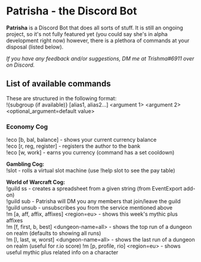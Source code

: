 # Patrisha - the Discord Bot

**Patrisha** is a Discord Bot that does all sorts of stuff. It is still an ongoing project, so it's not fully featured yet (you could say she's in alpha development right now) however, there is a plethora of commands at your disposal (listed below).

*If you have any feedback and/or suggestions, DM me at Trishma#6911 over on Discord.*

## List of available commands

These are structured in the following format:  
!{subgroup (if available)} \[alias1, alias2...] <argument 1> <argument 2> <optional_argument=default value> 

### Economy Cog
!eco \[b, bal, balance] - shows your current currency balance  
!eco \[r, reg, register] - registers the author to the bank  
!eco \[w, work] - earns you currency (command has a set cooldown)  

**Gambling Cog:**  
!slot <bet-amount> - rolls a virtual slot machine (use !help slot to see the pay table)  

**World of Warcraft Cog:**  
!guild ss <import-string> - creates a spreadsheet from a given string (from EventExport add-on)  
!guild sub <realm-name> <guild-name> - Patrisha will DM you any members that join/leave the guild  
!guild unsub <realm-name> <guild-name> - unsubscribes you from the service mentioned above  
!m \[a, aff, affix, affixes] <region=eu> - shows this week's mythic plus affixes  
!m \[f, first, b, best] <realm-name> <dungeon-name=all> - shows the top run of a dungeon on realm (defaults to showing all runs)  
!m \[l, last, w, worst] <realm-name> <dungeon-name=all> - shows the last run of a dungeon on realm (useful for r.io score) 
!m \[p, profile, rio] <character-name> <realm-name> <region=eu> - shows useful mythic plus related info on a character
